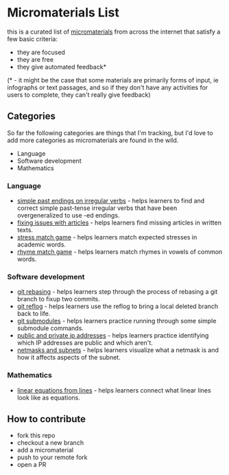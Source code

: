 # Micromaterials List

this is a curated list of [micromaterials](https://micromaterialsblog.wordpress.com/2016/04/06/micro-materials/) from across the internet that satisfy a few basic criteria:

- they are focused
- they are free
- they give automated feedback\*

(\* - it might be the case that some materials are primarily forms of input, ie infographs or text passages, and so if they don't have any activities for users to complete, they can't really give feedback)

## Categories

So far the following categories are things that I'm tracking, but I'd love to add more categories as micromaterials are found in the wild.

- Language
- Software development
- Mathematics

### Language

- [simple past endings on irregular verbs](https://github.com/lpmi-13/touchwords/) - helps learners to find and correct simple past-tense irregular verbs that have been overgeneralized to use -ed endings.
- [fixing issues with articles](https://github.com/lpmi-13/anwriting/) - helps learners find missing articles in written texts.
- [stress match game](https://github.com/lpmi-13/stress-match-game/) - helps learners match expected stresses in academic words.
- [rhyme match game](https://github.com/lpmi-13/rhyme-match-game/) - helps learners match rhymes in vowels of common words.

### Software development

- [git rebasing](https://github.com/lpmi-13/merge-a-matic/) - helps learners step through the process of rebasing a git branch to fixup two commits.
- [git reflog](https://github.com/lpmi-13/reflog-power/) - helps learners use the reflog to bring a local deleted branch back to life.
- [git submodules](https://github.com/lpmi-13/submodz/) - helps learners practice running through some simple submodule commands.
- [public and private ip addresses](https://github.com/lpmi-13/ipinder/) - helps learners practice identifying which IP addresses are public and which aren't. 
- [netmasks and subnets](https://github.com/lpmi-13/netmask-slider/) - helps learners visualize what a netmask is and how it affects aspects of the subnet.

### Mathematics

- [linear equations from lines](https://github.com/lpmi-13/graphit/) - helps learners connect what linear lines look like as equations.


## How to contribute

- fork this repo
- checkout a new branch
- add a micromaterial
- push to your remote fork
- open a PR
